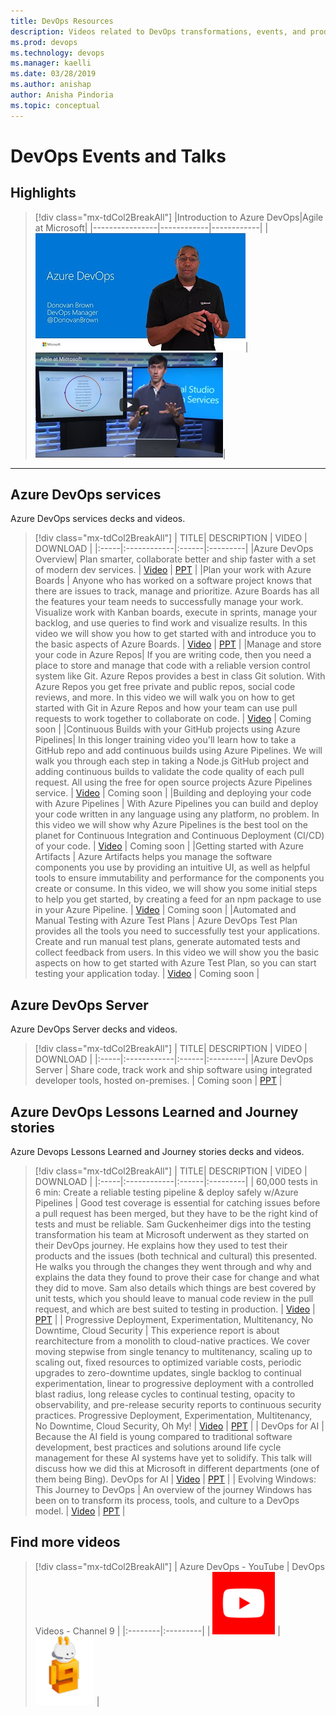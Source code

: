```yaml
---
title: DevOps Resources
description: Videos related to DevOps transformations, events, and products
ms.prod: devops
ms.technology: devops 
ms.manager: kaelli
ms.date: 03/28/2019
ms.author: anishap	
author: Anisha Pindoria
ms.topic: conceptual
---
```


# DevOps Events and Talks

## Highlights

> [!div class="mx-tdCol2BreakAll"]
> |Introduction to Azure DevOps|Agile at Microsoft|
> |----------------|------------|------------|
> |[![Introduction to Azure DevOps](../_img/highlight-thumb-azuredevops.png)](https://www.youtube.com/watch?v=JhqpF-5E10I&list=PLNMUSSKcxKjfu-84Vc_Fug93D3LfRc1SE)|[![Agile at Microsoft](../_img/highlight-thumb-2.png)](https://youtu.be/-LvCJpnNljU)|

---

<a id="presentations"></a>
## Azure DevOps services
Azure DevOps services decks and videos.

> [!div class="mx-tdCol2BreakAll"]
> | TITLE| DESCRIPTION | VIDEO | DOWNLOAD |
> |:-----|:------------|:------|:---------|
> |Azure DevOps Overview| Plan smarter, collaborate better and ship faster with a set of modern dev services. | [Video](https://www.youtube.com/watch?v=JhqpF-5E10I&list=PLNMUSSKcxKjfu-84Vc_Fug93D3LfRc1SE) | [PPT](http://aka.ms/devopspitch) |
> |Plan your work with Azure Boards | Anyone who has worked on a software project knows that there are issues to track, manage and prioritize. Azure Boards has all the features your team needs to successfully manage your work. Visualize work with Kanban boards, execute in sprints, manage your backlog, and use queries to find work and visualize results. In this video we will show you how to get started with and introduce you to the basic aspects of Azure Boards. | [Video](https://www.youtube.com/watch?v=SbFKi6Hflc0&list=PLNMUSSKcxKjfu-84Vc_Fug93D3LfRc1SE) | [PPT](http://aka.ms/azureboardsdeck) |
> |Manage and store your code in Azure Repos| If you are writing code, then you need a place to store and manage that code with a reliable version control system like Git. Azure Repos provides a best in class Git solution. With Azure Repos you get free private and public repos, social code reviews, and more. In this video we will walk you on how to get started with Git in Azure Repos and how your team can use pull requests to work together to collaborate on code. | [Video](https://www.youtube.com/watch?v=-5QzZzkBpF8&list=PLNMUSSKcxKjfu-84Vc_Fug93D3LfRc1SE) | Coming soon |
> |Continuous Builds with your GitHub projects using Azure Pipelines| In this longer training video you'll learn how to take a GitHub repo and add continuous builds using Azure Pipelines. We will walk you through each step in taking a Node.js GitHub project and adding continuous builds to validate the code quality of each pull request. All using the free for open source projects Azure Pipelines service. | [Video](https://www.youtube.com/watch?v=vlBuNM6Wzic&list=PLNMUSSKcxKjfu-84Vc_Fug93D3LfRc1SE) | Coming soon |
> |Building and deploying your code with Azure Pipelines | With Azure Pipelines you can build and deploy your code written in any language using any platform, no problem. In this video we will show why Azure Pipelines is the best tool on the planet for Continuous Integration and Continuous Deployment (CI/CD) of your code. | [Video](https://www.youtube.com/watch?v=NuYDAs3kNV8&list=PLNMUSSKcxKjfu-84Vc_Fug93D3LfRc1SE) | Coming soon |
> |Getting started with Azure Artifacts | Azure Artifacts helps you manage the software components you use by providing an intuitive UI, as well as helpful tools to ensure immutability and performance for the components you create or consume. In this video, we will show you some initial steps to help you get started, by creating a feed for an npm package to use in your Azure Pipeline. | [Video](https://www.youtube.com/watch?v=b3BPkyikvNM&list=PLNMUSSKcxKjfu-84Vc_Fug93D3LfRc1SE) | Coming soon |
> |Automated and Manual Testing with Azure Test Plans | Azure DevOps Test Plan provides all the tools you need to successfully test your applications. Create and run manual test plans, generate automated tests and collect feedback from users. In this video we will show you the basic aspects on how to get started with Azure Test Plan, so you can start testing your application today. | [Video](https://www.youtube.com/watch?v=LF0hmSysWCg&list=PLNMUSSKcxKjfu-84Vc_Fug93D3LfRc1SE) | Coming soon |

## Azure DevOps Server
Azure DevOps Server decks and videos.

> [!div class="mx-tdCol2BreakAll"]
> | TITLE| DESCRIPTION | VIDEO | DOWNLOAD |
> |:-----|:------------|:------|:---------|
> |Azure DevOps Server | Share code, track work and ship software using integrated developer tools, hosted on-premises. | Coming soon | [PPT](http://aka.ms/devopsserverdeck) |

## Azure DevOps Lessons Learned and Journey stories
Azure Devops Lessons Learned and Journey stories decks and videos.

> [!div class="mx-tdCol2BreakAll"]
> | TITLE| DESCRIPTION | VIDEO | DOWNLOAD |
> |:-----|:------------|:------|:---------|
> | 60,000 tests in 6 min: Create a reliable testing pipeline & deploy safely w/Azure Pipelines | Good test coverage is essential for catching issues before a pull request has been merged, but they have to be the right kind of tests and must be reliable. Sam Guckenheimer digs into the testing transformation his team at Microsoft underwent as they started on their DevOps journey. He explains how they used to test their products and the issues (both technical and cultural) this presented. He walks you through the changes they went through and why and explains the data they found to prove their case for change and what they did to move. Sam also details which things are best covered by unit tests, which you should leave to manual code review in the pull request, and which are best suited to testing in production. | [Video](https://youtu.be/E9ZRZTcPHc4) | [PPT](https://aka.ms/60000tests6mins) |
> | Progressive Deployment, Experimentation, Multitenancy, No Downtime, Cloud Security | This experience report is about rearchitecture from a monolith to cloud-native practices. We cover moving stepwise from single tenancy to multitenancy, scaling up to scaling out, fixed resources to optimized variable costs, periodic upgrades to zero-downtime updates, single backlog to continual experimentation, linear to progressive deployment with a controlled blast radius, long release cycles to continual testing, opacity to observability, and pre-release security reports to continuous security practices. Progressive Deployment, Experimentation, Multitenancy, No Downtime, Cloud Security, Oh My! | [Video](https://youtu.be/nGMbR0pRg30) | [PPT](https://aka.ms/devopsarchitecture) |
> | DevOps for AI | Because the AI field is young compared to traditional software development, best practices and solutions around life cycle management for these AI systems have yet to solidify. This talk will discuss how we did this at Microsoft in different departments (one of them being Bing). DevOps for AI  | [Video](https://youtu.be/HwZlGQuCTj4) | [PPT](https://aka.ms/devopsforai2018) |
> | Evolving Windows: This Journey to DevOps | An overview of the journey Windows has been on to transform its process, tools, and culture to a DevOps model. | [Video](https://youtu.be/SIKX8eEuGAs) | [PPT](https://aka.ms/windowsjourneytodevops) |

## Find more videos

> [!div class="mx-tdCol2BreakAll"]
> | Azure DevOps - YouTube | DevOps Videos - Channel 9 |
> |:--------|:---------|
> | [![Azure DevOps on YouTube](../_img/logo_youtube.png)](https://www.youtube.com/channel/UC-ikyViYMM69joIAv7dlMsA) | [![Channel9 DevOps](../_img/logo_channel9.png)](https://channel9.msdn.com/Search?term=DevOps) |